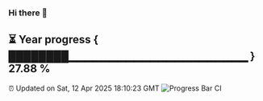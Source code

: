 ### Hi there 👋
⏳ Year progress { ████████▁▁▁▁▁▁▁▁▁▁▁▁▁▁▁▁▁▁▁▁▁▁ } 27.88 %
---
⏰ Updated on Sat, 12 Apr 2025 18:10:23 GMT
![Progress Bar CI](https://github.com/Moyi321/Moyi321/workflows/Progress%20Bar%20CI/badge.svg)
